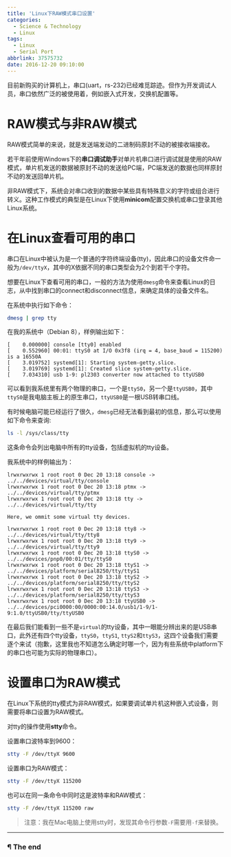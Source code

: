 ```yaml
---
title: 'Linux下RAW模式串口设置'
categories:
  - Science & Technology
  - Linux
tags:
  - Linux
  - Serial Port
abbrlink: 37575732
date: 2016-12-20 09:10:00
---
```


目前新购买的计算机上，串口(uart，rs-232)已经难觅踪迹。但作为开发调试人员，串口依然广泛的被使用着，例如嵌入式开发，交换机配置等。

# RAW模式与非RAW模式

RAW模式简单的来说，就是发送端发动的二进制码原封不动的被接收端接收。

若干年前使用Windows下的**串口调试助手**对单片机串口进行调试就是使用的RAW模式，单片机发送的数据被原封不动的发送给PC端，PC端发送的数据也同样原封不动的发送回单片机。

非RAW模式下，系统会对串口收到的数据中某些具有特殊意义的字符或组合进行转义。这种工作模式的典型是在Linux下使用**minicom**配置交换机或串口登录其他Linux系统。

<!-- more -->

# 在Linux查看可用的串口

串口在Linux中被认为是一个普通的字符终端设备(tty)，因此串口的设备文件命一般为`/dev/ttyX`，其中的X依据不同的串口类型会为2个到若干个字符。

想要在Linux下查看可用的串口，一般的方法为使用`dmesg`命令来查看Linux的日志，从中找到串口的connect和disconnect信息，来确定具体的设备文件名。

在系统中执行如下命令：

```bash
dmesg | grep tty
```

在我的系统中（Debian 8），样例输出如下：

```
[    0.000000] console [tty0] enabled
[    0.552960] 00:01: ttyS0 at I/O 0x3f8 (irq = 4, base_baud = 115200) is a 16550A
[    3.019752] systemd[1]: Starting system-getty.slice.
[    3.019769] systemd[1]: Created slice system-getty.slice.
[    7.034310] usb 1-9: pl2303 converter now attached to ttyUSB0
```

可以看到我系统里有两个物理的串口，一个是`ttyS0`，另一个是`ttyUSB0`，其中`ttyS0`是我电脑主板上的原生串口，`ttyUSB0`是一根USB转串口线。

有时候电脑可能已经运行了很久，`dmesg`已经无法看到最初的信息，那么可以使用如下命令来查询:

```bash
ls -l /sys/class/tty
```

这条命令会列出电脑中所有的tty设备，包括虚拟机的tty设备。

我系统中的样例输出为：

```
lrwxrwxrwx 1 root root 0 Dec 20 13:18 console -> ../../devices/virtual/tty/console
lrwxrwxrwx 1 root root 0 Dec 20 13:18 ptmx -> ../../devices/virtual/tty/ptmx
lrwxrwxrwx 1 root root 0 Dec 20 13:18 tty -> ../../devices/virtual/tty/tty

Here, we ommit some virtual tty devices.

lrwxrwxrwx 1 root root 0 Dec 20 13:18 tty8 -> ../../devices/virtual/tty/tty8
lrwxrwxrwx 1 root root 0 Dec 20 13:18 tty9 -> ../../devices/virtual/tty/tty9
lrwxrwxrwx 1 root root 0 Dec 20 13:18 ttyS0 -> ../../devices/pnp0/00:01/tty/ttyS0
lrwxrwxrwx 1 root root 0 Dec 20 13:18 ttyS1 -> ../../devices/platform/serial8250/tty/ttyS1
lrwxrwxrwx 1 root root 0 Dec 20 13:18 ttyS2 -> ../../devices/platform/serial8250/tty/ttyS2
lrwxrwxrwx 1 root root 0 Dec 20 13:18 ttyS3 -> ../../devices/platform/serial8250/tty/ttyS3
lrwxrwxrwx 1 root root 0 Dec 20 13:18 ttyUSB0 -> ../../devices/pci0000:00/0000:00:14.0/usb1/1-9/1-9:1.0/ttyUSB0/tty/ttyUSB0
```

在最后我们能看到一些不是`virtual`的tty设备，其中一眼能分辨出来的是USB串口，此外还有四个tty设备，`ttyS0`，`ttyS1`, `ttyS2`和`ttyS3`，这四个设备我们需要逐个来试（抱歉，这里我也不知道怎么确定时哪一个，因为有些系统中platform下的串口也可能为实际的物理串口）。

# 设置串口为RAW模式

在Linux下系统的tty模式为非RAW模式，如果要调试单片机这种嵌入式设备，则需要将串口设置为RAW模式。

对tty的操作使用**stty**命令。

设置串口波特率到9600：

```bash
stty -F /dev/ttyX 9600
```

设置串口为RAW模式：

```bash
stty -F /dev/ttyX 115200
```

也可以在同一条命令中同时这是波特率和RAW模式：

```bash
stty -F /dev/ttyX 115200 raw
```

> 注意：我在Mac电脑上使用stty时，发现其命令行参数`-F`需要用`-f`来替换。

---

### ¶ The end
